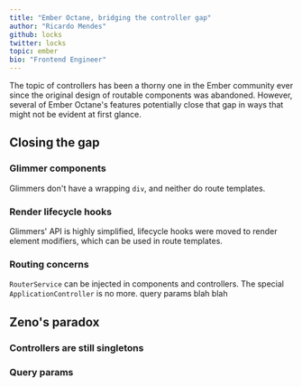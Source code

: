 ```yaml
---
title: "Ember Octane, bridging the controller gap"
author: "Ricardo Mendes"
github: locks
twitter: locks
topic: ember
bio: "Frontend Engineer"
---
```


The topic of controllers has been a thorny one in the Ember community ever since the original design of routable components was abandoned.
However, several of Ember Octane's features potentially close that gap in ways that might not be evident at first glance.

## Closing the gap
### Glimmer components
Glimmers don't have a wrapping `div`, and neither do route templates.

### Render lifecycle hooks
Glimmers' API is highly simplified, lifecycle hooks were moved to render element modifiers, which can be used in route templates.

### Routing concerns
`RouterService` can be injected in components and controllers.
The special `ApplicationController` is no more.
query params blah blah

## Zeno's paradox

### Controllers are still singletons

### Query params